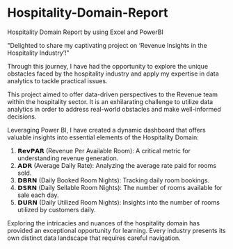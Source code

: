 # Hospitality-Domain-Report
Hospitality Domain Report by using Excel and PowerBI

"Delighted to share my captivating project on ‘Revenue Insights in the Hospitality Industry’!"

Through this journey, I have had the opportunity to explore the unique obstacles faced by the hospitality industry and apply my expertise in data analytics to tackle practical issues.

This project aimed to offer data-driven perspectives to the Revenue team within the hospitality sector. It is an exhilarating challenge to utilize data analytics in order to address real-world obstacles and make well-informed decisions.

Leveraging Power BI, I have created a dynamic dashboard that offers valuable insights into essential elements of the Hospitality Domain:
1. 𝗥𝗲𝘃𝗣𝗔𝗥 (Revenue Per Available Room): A critical metric for understanding revenue generation.
2. 𝗔𝗗𝗥 (Average Daily Rate): Analyzing the average rate paid for rooms sold.
3. 𝗗𝗕𝗥𝗡 (Daily Booked Room Nights): Tracking daily room bookings.
4. 𝗗𝗦𝗥𝗡 (Daily Sellable Room Nights): The number of rooms available for sale each day.
5. 𝗗𝗨𝗥𝗡 (Daily Utilized Room Nights): Insights into the number of rooms utilized by customers daily.


Exploring the intricacies and nuances of the hospitality domain has provided an exceptional opportunity for learning. Every industry presents its own distinct data landscape that requires careful navigation.
